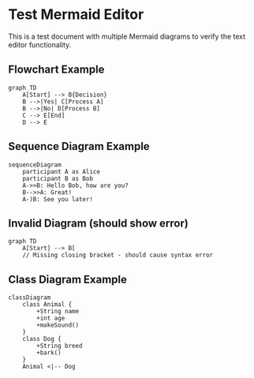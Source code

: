 # Test Mermaid Editor

This is a test document with multiple Mermaid diagrams to verify the text editor functionality.

## Flowchart Example

```mermaid
graph TD
    A[Start] --> B{Decision}
    B -->|Yes| C[Process A]
    B -->|No| D[Process B]
    C --> E[End]
    D --> E
```

## Sequence Diagram Example

```mermaid
sequenceDiagram
    participant A as Alice
    participant B as Bob
    A->>B: Hello Bob, how are you?
    B-->>A: Great!
    A-)B: See you later!
```

## Invalid Diagram (should show error)

```mermaid
graph TD
    A[Start] --> B[
    // Missing closing bracket - should cause syntax error
```

## Class Diagram Example

```mermaid
classDiagram
    class Animal {
        +String name
        +int age
        +makeSound()
    }
    class Dog {
        +String breed
        +bark()
    }
    Animal <|-- Dog
```